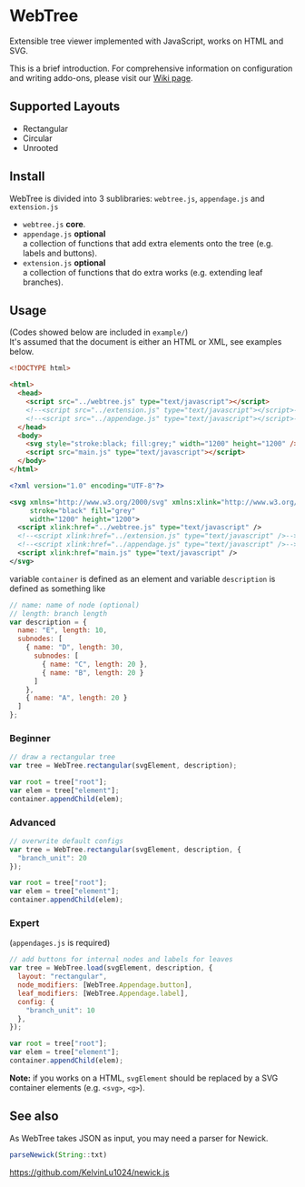 # WebTree
Extensible tree viewer implemented with JavaScript, works on HTML and SVG.  

This is a brief introduction. For comprehensive information on configuration and writing addo-ons, please visit our [Wiki page](https://github.com/KelvinLu1024/WebTree/wiki).

## Supported Layouts
* Rectangular
* Circular
* Unrooted

## Install
WebTree is divided into 3 sublibraries: `webtree.js`, `appendage.js` and `extension.js`  
* `webtree.js` **core**. 
* `appendage.js` **optional**  
a collection of functions that add extra elements onto the tree (e.g. labels and buttons). 
* `extension.js` **optional**  
a collection of functions that do extra works (e.g. extending leaf branches). 

## Usage
(Codes showed below are included in `example/`)  
It's assumed that the document is either an HTML or XML, see examples below.
```html
<!DOCTYPE html>

<html>
  <head>
    <script src="../webtree.js" type="text/javascript"></script>
    <!--<script src="../extension.js" type="text/javascript"></script>-->
    <!--<script src="../appendage.js" type="text/javascript"></script>-->
  </head>
  <body>
    <svg style="stroke:black; fill:grey;" width="1200" height="1200" />
    <script src="main.js" type="text/javascript"></script>
  </body>
</html>
```
```xml
<?xml version="1.0" encoding="UTF-8"?>

<svg xmlns="http://www.w3.org/2000/svg" xmlns:xlink="http://www.w3.org/1999/xlink"
     stroke="black" fill="grey"
     width="1200" height="1200">
  <script xlink:href="../webtree.js" type="text/javascript" />
  <!--<script xlink:href="../extension.js" type="text/javascript" />-->
  <!--<script xlink:href="../appendage.js" type="text/javascript" />-->
  <script xlink:href="main.js" type="text/javascript" />
</svg>
```
variable `container` is defined as an element and variable `description` is defined as something like
```javascript
// name: name of node (optional)
// length: branch length
var description = {
  name: "E", length: 10,
  subnodes: [
    { name: "D", length: 30,
      subnodes: [
        { name: "C", length: 20 },
        { name: "B", length: 20 }
      ]
    },
    { name: "A", length: 20 }
  ]
};
```

### Beginner
```javascript
// draw a rectangular tree
var tree = WebTree.rectangular(svgElement, description);

var root = tree["root"];
var elem = tree["element"];
container.appendChild(elem);
```

### Advanced
```javascript
// overwrite default configs
var tree = WebTree.rectangular(svgElement, description, {
  "branch_unit": 20
});

var root = tree["root"];
var elem = tree["element"];
container.appendChild(elem);
```

### Expert
(`appendages.js` is required)
```javascript
// add buttons for internal nodes and labels for leaves
var tree = WebTree.load(svgElement, description, {
  layout: "rectangular",
  node_modifiers: [WebTree.Appendage.button],
  leaf_modifiers: [WebTree.Appendage.label],
  config: {
    "branch_unit": 10
  },
});

var root = tree["root"];
var elem = tree["element"];
container.appendChild(elem);
```
__Note:__ if you works on a HTML, `svgElement` should be replaced by a SVG container elements (e.g. `<svg>`, `<g>`).

## See also
As WebTree takes JSON as input, you may need a parser for Newick.  
```javascript
parseNewick(String::txt)  
```
https://github.com/KelvinLu1024/newick.js
